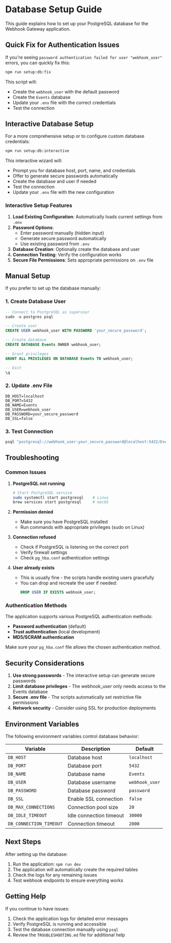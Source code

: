 # Database Setup Guide

This guide explains how to set up your PostgreSQL database for the Webhook Gateway application.

## Quick Fix for Authentication Issues

If you're seeing `password authentication failed for user "webhook_user"` errors, you can quickly fix this:

```bash
npm run setup:db:fix
```

This script will:
- Create the `webhook_user` with the default password
- Create the `Events` database
- Update your `.env` file with the correct credentials
- Test the connection

## Interactive Database Setup

For a more comprehensive setup or to configure custom database credentials:

```bash
npm run setup:db:interactive
```

This interactive wizard will:
- Prompt you for database host, port, name, and credentials
- Offer to generate secure passwords automatically
- Create the database and user if needed
- Test the connection
- Update your `.env` file with the new configuration

### Interactive Setup Features

1. **Load Existing Configuration**: Automatically loads current settings from `.env`
2. **Password Options**:
   - Enter password manually (hidden input)
   - Generate secure password automatically
   - Use existing password from `.env`
3. **Database Creation**: Optionally create the database and user
4. **Connection Testing**: Verify the configuration works
5. **Secure File Permissions**: Sets appropriate permissions on `.env` file

## Manual Setup

If you prefer to set up the database manually:

### 1. Create Database User

```sql
-- Connect to PostgreSQL as superuser
sudo -u postgres psql

-- Create user
CREATE USER webhook_user WITH PASSWORD 'your_secure_password';

-- Create database
CREATE DATABASE Events OWNER webhook_user;

-- Grant privileges
GRANT ALL PRIVILEGES ON DATABASE Events TO webhook_user;

-- Exit
\q
```

### 2. Update .env File

```env
DB_HOST=localhost
DB_PORT=5432
DB_NAME=Events
DB_USER=webhook_user
DB_PASSWORD=your_secure_password
DB_SSL=false
```

### 3. Test Connection

```bash
psql "postgresql://webhook_user:your_secure_password@localhost:5432/Events" -c "SELECT version();"
```

## Troubleshooting

### Common Issues

1. **PostgreSQL not running**
   ```bash
   # Start PostgreSQL service
   sudo systemctl start postgresql    # Linux
   brew services start postgresql     # macOS
   ```

2. **Permission denied**
   - Make sure you have PostgreSQL installed
   - Run commands with appropriate privileges (sudo on Linux)

3. **Connection refused**
   - Check if PostgreSQL is listening on the correct port
   - Verify firewall settings
   - Check `pg_hba.conf` authentication settings

4. **User already exists**
   - This is usually fine - the scripts handle existing users gracefully
   - You can drop and recreate the user if needed:
     ```sql
     DROP USER IF EXISTS webhook_user;
     ```

### Authentication Methods

The application supports various PostgreSQL authentication methods:

- **Password authentication** (default)
- **Trust authentication** (local development)
- **MD5/SCRAM authentication**

Make sure your `pg_hba.conf` file allows the chosen authentication method.

## Security Considerations

1. **Use strong passwords** - The interactive setup can generate secure passwords
2. **Limit database privileges** - The webhook_user only needs access to the Events database
3. **Secure .env file** - The scripts automatically set restrictive file permissions
4. **Network security** - Consider using SSL for production deployments

## Environment Variables

The following environment variables control database behavior:

| Variable | Description | Default |
|----------|-------------|---------|
| `DB_HOST` | Database host | `localhost` |
| `DB_PORT` | Database port | `5432` |
| `DB_NAME` | Database name | `Events` |
| `DB_USER` | Database username | `webhook_user` |
| `DB_PASSWORD` | Database password | `password` |
| `DB_SSL` | Enable SSL connection | `false` |
| `DB_MAX_CONNECTIONS` | Connection pool size | `20` |
| `DB_IDLE_TIMEOUT` | Idle connection timeout | `30000` |
| `DB_CONNECTION_TIMEOUT` | Connection timeout | `2000` |

## Next Steps

After setting up the database:

1. Run the application: `npm run dev`
2. The application will automatically create the required tables
3. Check the logs for any remaining issues
4. Test webhook endpoints to ensure everything works

## Getting Help

If you continue to have issues:

1. Check the application logs for detailed error messages
2. Verify PostgreSQL is running and accessible
3. Test the database connection manually using `psql`
4. Review the `TROUBLESHOOTING.md` file for additional help

